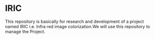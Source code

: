 # IRIC

This repository is basically for research and development of a project named IRIC i.e. Infra red image colorization.We will use this repository to manage the Project.
